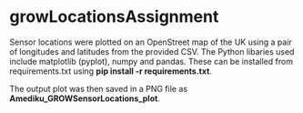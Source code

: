 # growLocationsAssignment
Sensor locations were plotted on an OpenStreet map of the UK using a pair of longitudes and latitudes from the provided CSV.
The Python libaries used include matplotlib (pyplot), numpy and pandas. These can be installed from requirements.txt using 
**pip install -r requirements.txt**. 

The output plot was then saved in a PNG file as **Amediku_GROWSensorLocations_plot**. 


